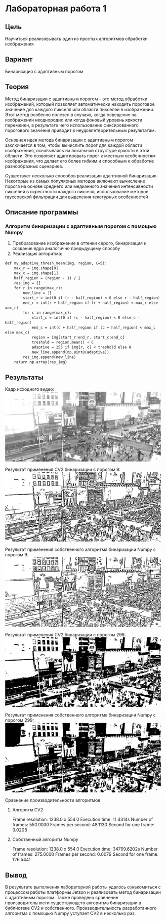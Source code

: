 # Лабораторная работа 1

## Цель
Научиться реализовывать один из простых алгоритмов обработки изображения

## Вариант
Бинаризация с адаптивным порогом

## Теория
Метод бинаризации с адаптивным порогом - это метод обработки изображений, который позволяет автоматически находить пороговое значение для каждого пикселя или области пикселей в изображении. Этот метод особенно полезен в случаях, когда освещение на изображении неоднородно или когда фоновый уровень яркости переменен, в результате чего использование фиксированного порогового значения приводит к неудовлетворительным результатам.

Основная идея метода бинаризации с адаптивным порогом заключается в том, чтобы вычислить порог для каждой области изображения, основываясь на локальной структуре яркости в этой области. Это позволяет адаптировать порог к местным особенностям изображения, что делает его более гибким и способным к обработке разнообразных сценариев.

Существует несколько способов реализации адаптивной бинаризации. Некоторые из самых популярных методов включают вычисление порога на основе среднего или медианного значения интенсивности пикселей в окрестности каждого пикселя, использование методов гауссовской фильтрации для выделения текстурных особенностей

## Описание программы

### Алгоритм бинаризации с адаптивным порогом с помощью Numpy
1. Пребразование изображение в оттенки серого, бинаризация и создание ядра аналогично предыдущему способу
2. Реализация алгоритма:
```
def my_adaptive_thresh_mean(img, region, C=5):
    max_r = img.shape[0]
    max_c = img.shape[1]
    half_region = (region - 1) / 2
    res_img = []
    for r in range(max_r):
        new_line = []
        start_r = int(0 if (r - half_region) < 0 else r - half_region)
        end_r = int(r + half_region if (r + half_region) < max_r else max_r)
        for c in range(max_c):
            start_c = int(0 if (c - half_region) < 0 else c - half_region)
            end_c = int(c + half_region if (c + half_region) < max_c else max_c)
            region = img[start_r:end_r, start_c:end_c]
            treshold = region.mean() + C
            adaptive = 255 if img[r, c] < treshold else 0
            new_line.append(np.uint8(adaptive))
        res_img.append(new_line)
    return np.array(res_img)
```

## Результаты
Кадр исходного видео:
![image](../img/cv2_original.jpg)

Результат применения CV2 бинаризации с порогом 9:
![image](../img/cv2_adaptive_9.jpg)

Результат применения собственного алгоритма бинаризации Numpy с порогом 9:
![image](../img/numpy_adaptive_9.jpg)

Результат применения CV2 бинаризации с порогом 299:
![image](../img/cv2_adaptive_299.jpg)

Результат применения собственного алгоритма бинаризации Numpy с порогом 299: 
![image](../img/numpy_adaptive_299.jpg)

Сравнение производительности алгоритмов

1) Алгоритм CV2

    Frame resolution: 1238.0 х 554.0
    Execution time: 11.4314s
    Number of frames: 550.0000
    Frames per second: 48.1130
    Second for one frame: 0.0208

2) Собственный алгоритм Numpy

    Frame resolution: 1238.0 х 554.0
    Execution time: 34799.6202s
    Number of frames: 275.0000
    Frames per second: 0.0079
    Second for one frame: 126.5441

## Вывод
В результате выполнения лабораторной работы удалось ознакомиться с процессом работы платформы Jetson и реализовать метод бинаризации с адаптивным порогом. Также проведено сравнение производительности существующего алгоритма бинаризации в библиотеке CV2 и собственного. Производительность разработанного алгоритма с помощью Numpy уступает CV2 в несколько раз.
